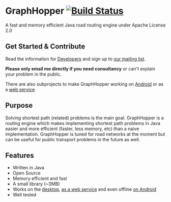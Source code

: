 # GraphHopper [![Build Status](https://secure.travis-ci.org/graphhopper/graphhopper.png?branch=master)](http://travis-ci.org/graphhopper/graphhopper)

A fast and memory efficient Java road routing engine under Apache License 2.0

Get Started & Contribute
---------------

Read the information for [Developers](https://github.com/graphhopper/graphhopper/wiki/Developers) and sign up to [our mailing list](http://lists.openstreetmap.org/listinfo/graphhopper).

**Please only email me directly if you need consultancy** or can't explain your problem in the public.

There are also subprojects to make GraphHopper working on [Android](https://github.com/graphhopper/graphhopper/wiki/Android) or as a [web service](https://github.com/graphhopper/graphhopper/tree/master/web).


Purpose
---------------

Solving shortest path (related) problems is the main goal. GraphHopper is a routing engine which
makes implementing shortest path problems in Java easier and more efficient (faster, less memory, etc) than
a naive implementation.
GraphHopper is tuned for road networks at the moment but can be useful for public transport problems in
the future as well.

Features
---------------

 * Written in Java
 * Open Source
 * Memory efficient and fast
 * A small library (~3MB)
 * Works on the [desktop](http://karussell.files.wordpress.com/2012/06/graphhopper.png), 
   [as a web service](https://github.com/graphhopper/graphhopper/tree/master/web) 
   and even offline [on Android](https://github.com/graphhopper/graphhopper/wiki/Android)
 * Well tested
